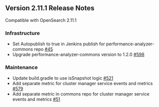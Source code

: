 ## Version 2.11.1 Release Notes

Compatible with OpenSearch 2.11.1

### Infrastructure
* Set Autopublish to true in Jenkins publish for performance-analyzer-commons repo [#45](https://github.com/opensearch-project/performance-analyzer-commons/pull/45)
* Upgrade performance-analyzer-commons version to 1.2.0 [#598](https://github.com/opensearch-project/performance-analyzer/pull/598)


### Maintenance
* Update build.gradle to use isSnapshot logic [#521](https://github.com/opensearch-project/performance-analyzer-rca/pull/521)
* Add separate metric for cluster manager service events and metrics [#579](https://github.com/opensearch-project/performance-analyzer/pull/579)
* Add separate metric in commons repo for cluster manager service events and metrics [#51](https://github.com/opensearch-project/performance-analyzer-commons/pull/51)
